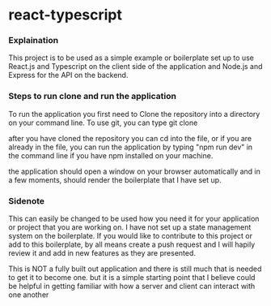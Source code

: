 # react-typescript

### Explaination
This project is to be used as a simple example or boilerplate set up to use React.js and Typescript on the client side of the application and Node.js and Express for the API on the backend. 

### Steps to run clone and run the application
To run the application you first need to Clone the repository into a directory on your command line. To use git, you can type git clone <copied link to this repository located in the top right of the repository page.>

after you have cloned the repository you can cd into the file, or if you are already in the file, you can run the application by typing "npm run dev" in the command line if you have npm installed on your machine.

the application should open a window on your browser automatically and in a few moments, should render the boilerplate that I have set up.

### Sidenote
This can easily be changed to be used how you need it for your application or project that you are working on. I have not set up a state management system on the boilerplate. If you would like to contribute to this project or add to this boilerplate, by all means create a push request and I will hapily review it and add in new features as they are presented. 

This is NOT a fully built out application and there is still much that is needed to get it to become one. but it is a simple starting point that I believe could be helpful in getting familiar with how a server and client can interact with one another
